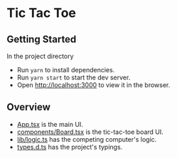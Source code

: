 # Tic Tac Toe

## Getting Started

In the project directory

- Run `yarn` to install dependencies.
- Run `yarn start` to start the dev server.
- Open [http://localhost:3000](http://localhost:3000) to view it in the browser.

## Overview

- [App.tsx](./src/App.tsx) is the main UI.
- [components/Board.tsx](./src/components/Board.tsx) is the tic-tac-toe board UI.
- [lib/logic.ts](./src/lib/logic.ts) has the competing computer's logic.
- [types.d.ts](./src/types.d.ts) has the project's typings.
